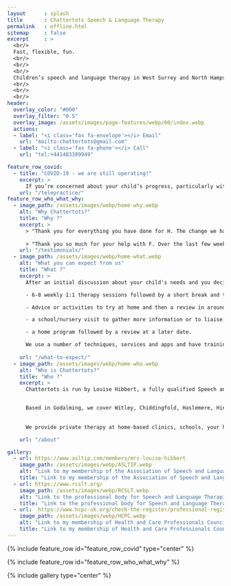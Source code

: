 ```yaml
---
layout      : splash
title       : Chattertots Speech & Language Therapy
permalink   : offline.html
sitemap     : false
excerpt     : >
  <br/>
  Fast, flexible, fun.
  <br/>
  <br/>
  <br/>
  Children’s speech and language therapy in West Surrey and North Hampshire for ages 2-11 years.
  <br/>
  <br/>
  <br/>
header:
  overlay_color: "#000"
  overlay_filter: "0.5"
  overlay_image: /assets/images/page-features/webp/60/index.webp
  actions:
  - label: "<i class='fas fa-envelope'></i> Email"
    url: "mailto:chattertots@gmail.com"
  - label: "<i class='fas fa-phone'></i> Call"
    url: "tel:+441483389949"

feature_row_covid:
  - title: "COVID-19 - we are still operating!"
    excerpt: >
      If you’re concerned about your child’s progress, particularly with the new school year looming, don’t feel you can’t do anything about it until this is well and truly over. Get in touch and we’ll arrange an assessment via 'teletherapy'.
    url: "/telepractice/"
feature_row_who_what_why:
  - image_path: /assets/images/webp/home-why.webp
    alt: "Why Chattertots?"
    title: "Why ?"
    excerpt: >
      > "Thank you for everything you have done for H. The change we have seen is amazing and we cannot thank you enough!"
       
      > "Thank you so much for your help with F. Over the last few weeks, you have been so patient and encouraging. We now can't stop him talking!"
    url: "/testimonials/"
  - image_path: /assets/images/webp/home-what.webp
    alt: "What you can expect from us"
    title: "What ?"
    excerpt: >
      After an initial discussion about your child's needs and you decide to employ Chattertots to help, the next course of action will be one of the following:

      - 6-8 weekly 1:1 therapy sessions followed by a short break and then a review.

      - Advice or activities to try at home and then a review in around 3 months onward referral to other services.

      - a school/nursery visit to gather more information or to liaise with school staff.

      - a home program followed by a review at a later date.

      We use a number of techniques, services and apps and have training in [different approaches](/specialisms) to help your child and get the most from our sessions together. 
      
    url: "/what-to-expect/"
  - image_path: /assets/images/webp/home-who.webp
    alt: "Who is Chattertots?"
    title: "Who ?"
    excerpt: >
      Chattertots is run by Louise Hibbert, a fully qualified Speech and Language Therapist who specialises in working with children aged approximately 2 to 11 years.


      Based in Godalming, we cover Witley, Chiddingfold, Haslemere, Hindhead, Elstead, Farnham, Ash, Worplesdon, Guildford, Shalford, Chilworth, Shere, Cranleigh and surrounding areas in West Surrey and parts of North-East Hampshire.
            
      
      We provide private therapy at home-based clinics, schools, your home or via [Teletherapy](/teletherapy)

    url: "/about"

gallery:
  - url: https://www.asltip.com/members/mrs-louise-hibbert
    image_path: /assets/images/webp/ASLTIP.webp
    alt: "Link to my membership of the Association of Speech and Language Therapists in Independent Practice"
    title: "Link to my membership of the Association of Speech and Language Therapists in Independent Practice"
  - url: https://www.rcslt.org/
    image_path: /assets/images/webp/RCSLT.webp
    alt: "Link to the professional body for Speech and Language Therapists"
    title: "Link to the professional body for Speech and Language Therapists"
  - url:  https://www.hcpc-uk.org/check-the-register/professional-registration-detail/?query=SL08478&profession=SL
    image_path: /assets/images/webp/HCPC.webp
    alt: "Link to my membership of Health and Care Professionals Council"
    title: "Link to my membership of Health and Care Professionals Council"
---
```


{% include feature_row id="feature_row_covid" type="center" %}

{% include feature_row id="feature_row_who_what_why" %}

{% include gallery type="center" %}
